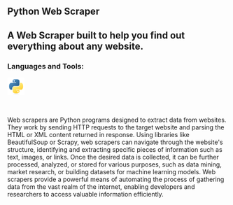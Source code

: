 <h2 align="left">Python Web Scraper</h2>
<h2 align="left">A Web Scraper built to help you find out everything about any website.</h2>
<p align="left">
</p>


<h3 align="left">Languages and Tools:</h3>
<p align="left"> <a href="https://www.python.org" target="_blank" rel="noreferrer"> <img src="https://raw.githubusercontent.com/devicons/devicon/master/icons/python/python-original.svg" alt="python" width="40" height="40"/> </a> </p>
<br>
<p>Web scrapers are Python programs designed to extract data from websites. They work by sending HTTP requests to the target website and parsing the HTML or XML content returned in response. Using libraries like BeautifulSoup or Scrapy, web scrapers can navigate through the website's structure, identifying and extracting specific pieces of information such as text, images, or links. Once the desired data is collected, it can be further processed, analyzed, or stored for various purposes, such as data mining, market research, or building datasets for machine learning models. Web scrapers provide a powerful means of automating the process of gathering data from the vast realm of the internet, enabling developers and researchers to access valuable information efficiently.
</p>

